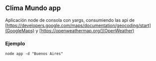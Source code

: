 ## Clima Mundo app

Aplicación node de consola con yargs, consumiendo las api de [https://developers.google.com/maps/documentation/geocoding/start](GoogleMaps) y [https://openweathermap.org/](OpenWeather)

### Ejemplo
```
node app -d "Buenos Aires"
```
